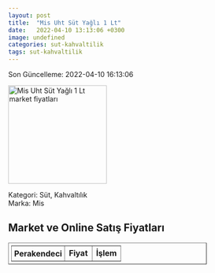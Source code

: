 ```yaml
---
layout: post
title:  "Mis Uht Süt Yağlı 1 Lt"
date:   2022-04-10 13:13:06 +0300
image: undefined
categories: sut-kahvaltilik
tags: sut-kahvaltilik
---
```


Son Güncelleme: 2022-04-10 16:13:06

<img src="undefined" width="200" alt="Mis Uht Süt Yağlı 1 Lt market fiyatları" />

Kategori: Süt, Kahvaltılık
<br />
Marka: Mis

<h2>Market ve Online Satış Fiyatları</h2>

<table border="1" style="padding: 5px;width:80%;">
  <tr>
    <td style="padding: 5px;"><strong>Perakendeci</strong></td>
    <td><strong>Fiyat</strong></td>
    <td><strong>İşlem</strong></td>
  </tr>
  
</table>
